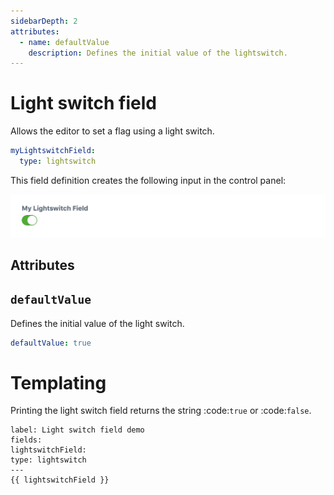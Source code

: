 ```yaml
---
sidebarDepth: 2
attributes:
  - name: defaultValue
    description: Defines the initial value of the lightswitch.
---
```


# Light switch field

Allows the editor to set a flag using a light switch.

```yaml
myLightswitchField:
  type: lightswitch
```

This field definition creates the following input in the control panel:

![A lightswitch field in the control panel](./images/lightswitch-field-01.png)

## Attributes

<tcf-field-attribs :attributes="$page.frontmatter.attributes" />

## `defaultValue`

Defines the initial value of the light switch.

```yaml
defaultValue: true
```

# Templating

Printing the light switch field returns the string :code:`true` or :code:`false`.

```twig
label: Light switch field demo
fields:
lightswitchField:
type: lightswitch
---
{{ lightswitchField }}
```
